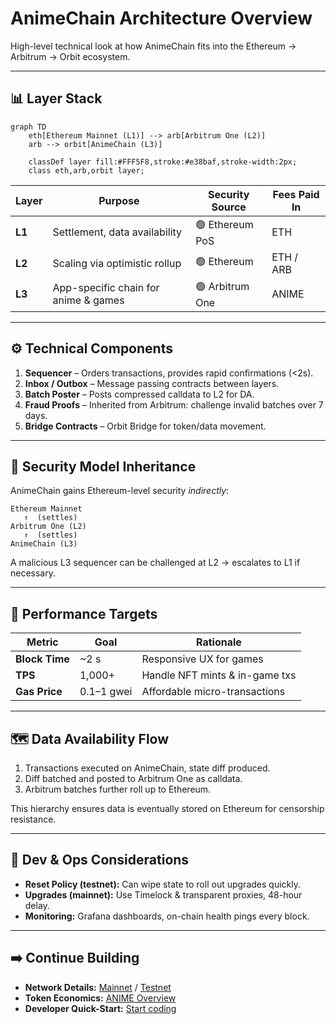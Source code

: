 # AnimeChain Architecture Overview

High-level technical look at how AnimeChain fits into the Ethereum → Arbitrum → Orbit ecosystem.

---

## 📊 Layer Stack

```mermaid
graph TD
    eth[Ethereum Mainnet (L1)] --> arb[Arbitrum One (L2)]
    arb --> orbit[AnimeChain (L3)]

    classDef layer fill:#FFF5F8,stroke:#e38baf,stroke-width:2px;
    class eth,arb,orbit layer;
```

| Layer | Purpose | Security Source | Fees Paid In |
|-------|---------|-----------------|--------------|
| **L1** | Settlement, data availability | 🟢 Ethereum PoS | ETH |
| **L2** | Scaling via optimistic rollup | 🟢 Ethereum | ETH / ARB |
| **L3** | App-specific chain for anime & games | 🟢 Arbitrum One | ANIME |

---

## ⚙️ Technical Components

1. **Sequencer** – Orders transactions, provides rapid confirmations (<2s).
2. **Inbox / Outbox** – Message passing contracts between layers.
3. **Batch Poster** – Posts compressed calldata to L2 for DA.
4. **Fraud Proofs** – Inherited from Arbitrum: challenge invalid batches over 7 days.
5. **Bridge Contracts** – Orbit Bridge for token/data movement.

---

## 🔐 Security Model Inheritance

AnimeChain gains Ethereum-level security *indirectly*:

```
Ethereum Mainnet
   ↑  (settles)
Arbitrum One (L2)
   ↑  (settles)
AnimeChain (L3)
```

A malicious L3 sequencer can be challenged at L2 → escalates to L1 if necessary.

---

## 🚅 Performance Targets

| Metric | Goal | Rationale |
|--------|------|-----------|
| **Block Time** | ~2 s | Responsive UX for games |
| **TPS** | 1,000+ | Handle NFT mints & in-game txs |
| **Gas Price** | 0.1–1 gwei | Affordable micro-transactions |

---

## 🗺️ Data Availability Flow

1. Transactions executed on AnimeChain, state diff produced.
2. Diff batched and posted to Arbitrum One as calldata.
3. Arbitrum batches further roll up to Ethereum.

This hierarchy ensures data is eventually stored on Ethereum for censorship resistance.

---

## 🔧 Dev & Ops Considerations

- **Reset Policy (testnet):** Can wipe state to roll out upgrades quickly.
- **Upgrades (mainnet):** Use Timelock & transparent proxies, 48-hour delay.
- **Monitoring:** Grafana dashboards, on-chain health pings every block.

---

## ➡️ Continue Building

- **Network Details:** [Mainnet](../networks/mainnet/network-details.md) / [Testnet](../networks/testnet/network-details.md)
- **Token Economics:** [ANIME Overview](../animecoin/index.md)
- **Developer Quick-Start:** [Start coding](../developers/index.md) 